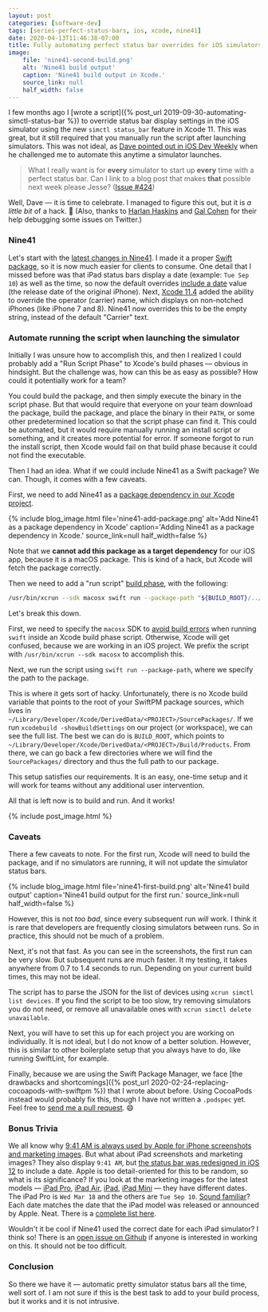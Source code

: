 ```yaml
---
layout: post
categories: [software-dev]
tags: [series-perfect-status-bars, ios, xcode, nine41]
date: 2020-04-13T11:46:38-07:00
title: Fully automating perfect status bar overrides for iOS simulators with Nine41
image:
    file: 'nine41-second-build.png'
    alt: 'Nine41 build output'
    caption: 'Nine41 build output in Xcode.'
    source_link: null
    half_width: false
---
```


I few months ago I [wrote a script]({% post_url 2019-09-30-automating-simctl-status-bar %}) to override status bar display settings in the iOS simulator using the new `simctl status_bar` feature in Xcode 11. This was great, but it still required that you manually run the script after launching simulators. This was not ideal, as [Dave pointed out in iOS Dev Weekly](https://iosdevweekly.com/issues/424#tools) when he challenged me to automate this anytime a simulator launches.

<!--excerpt-->

> What I really want is for **every** simulator to start up **every** time with a perfect status bar. Can I link to a blog post that makes **that** possible next week please Jesse? ([Issue #424](https://iosdevweekly.com/issues/424#tools))

Well, Dave &mdash; it is time to celebrate. I managed to figure this out, but it is *a little bit* of a hack. 😬 (Also, thanks to [Harlan Haskins](https://twitter.com/harlanhaskins) and [Gal Cohen](https://twitter.com/GcIsMe26) for their help debugging some issues on Twitter.)

### Nine41

Let's start with the [latest changes in Nine41](https://github.com/jessesquires/Nine41/releases). I made it a proper [Swift package](https://github.com/jessesquires/Nine41/blob/master/Package.swift), so it is now much easier for clients to consume. One detail that I missed before was that iPad status bars display a date (example: `Tue Sep 10`) as well as the time, so now the default overrides [include a date](https://github.com/jessesquires/Nine41/pull/4) value (the release date of the original iPhone). Next, [Xcode 11.4](https://developer.apple.com/documentation/xcode_release_notes/xcode_11_4_release_notes) added the ability to override the operator (carrier) name, which displays on non-notched iPhones (like iPhone 7 and 8). Nine41 now overrides this to be the empty string, instead of the default "Carrier" text.

### Automate running the script when launching the simulator

Initially I was unsure how to accomplish this, and then I realized I could probably add a "Run Script Phase" to Xcode's build phases &mdash; obvious in hindsight. But the challenge was, how can this be as easy as possible? How could it potentially work for a team?

You could build the package, and then simply execute the binary in the script phase. But that would require that everyone on your team download the package, build the package, and place the binary in their `PATH`, or some other predetermined location so that the script phase can find it. This could be automated, but it would require manually running an install script or something, and it creates more potential for error. If someone forgot to run the install script, then Xcode would fail on that build phase because it could not find the executable.

Then I had an idea. What if we could include Nine41 as a Swift package? We can. Though, it comes with a few caveats.

First, we need to add Nine41 as a [package dependency in our Xcode project](https://developer.apple.com/documentation/xcode/adding_package_dependencies_to_your_app).

{% include blog_image.html
    file='nine41-add-package.png'
    alt='Add Nine41 as a package dependency in Xcode'
    caption='Adding Nine41 as a package dependency in Xcode.'
    source_link=null
    half_width=false
%}

Note that we **cannot add this package as a target dependency** for our iOS app, because it is a macOS package. This is kind of a hack, but Xcode will fetch the package correctly.

Then we need to add a "run script" [build phase](https://help.apple.com/xcode/mac/11.4/#/dev50bab713d), with the following:

```bash
/usr/bin/xcrun --sdk macosx swift run --package-path "${BUILD_ROOT}/../../SourcePackages/checkouts/Nine41"
```

Let's break this down.

First, we need to specify the `macosx` SDK to [avoid build errors](https://forums.swift.org/t/swift-build-fails-inside-xcode-build-script/35127) when running `swift` inside an Xcode build phase script. Otherwise, Xcode will get confused, because we are working in an iOS project. We prefix the script with `/usr/bin/xcrun --sdk macosx` to accomplish this.

Next, we run the script using `swift run --package-path`, where we specify the path to the package.

This is where it gets sort of hacky. Unfortunately, there is no Xcode build variable that points to the root of your SwiftPM package sources, which lives in `~/Library/Developer/Xcode/DerivedData/<PROJECT>/SourcePackages/`. If we run `xcodebuild -showBuildSettings` on our project (or workspace), we can see the full list. The best we can do is `BUILD_ROOT`, which points to `~/Library/Developer/Xcode/DerivedData/<PROJECT>/Build/Products`. From there, we can go back a few directories where we will find the `SourcePackages/` directory and thus the full path to our package.

This setup satisfies our requirements. It is an easy, one-time setup and it will work for teams without any additional user intervention.

All that is left now is to build and run. And it works!

{% include post_image.html %}

### Caveats

There a few caveats to note. For the first run, Xcode will need to build the package, and if no simulators are running, it will not update the simulator status bars.

{% include blog_image.html
    file='nine41-first-build.png'
    alt='Nine41 build output'
    caption='Nine41 build output for the first run.'
    source_link=null
    half_width=false
%}

However, this is not _too bad_, since every subsequent run _will_ work. I think it is rare that developers are frequently closing simulators between runs. So in practice, this should not be much of a problem.

Next, it's not that fast. As you can see in the screenshots, the first run can be very slow. But subsequent runs are much faster. It my testing, it takes anywhere from 0.7 to 1.4 seconds to run. Depending on your current build times, this may not be ideal.

The script has to parse the JSON for the list of devices using `xcrun simctl list devices`. If you find the script to be too slow, try removing simulators you do not need, or remove all unavailable ones with `xcrun simctl delete unavailable`.

Next, you will have to set this up for each project you are working on individually. It is not ideal, but I do not know of a better solution. However, this is similar to other boilerplate setup that you always have to do, like running SwiftLint, for example.

Finally, because we are using the Swift Package Manager, we face [the drawbacks and shortcomings]({% post_url 2020-02-24-replacing-cocoapods-with-swiftpm %}) that I wrote about before. Using CocoaPods instead would probably fix this, though I have not written a `.podspec` yet. Feel free to [send me a pull request](https://github.com/jessesquires/Nine41/pulls). 😄

### Bonus Trivia

We all know why [9:41 AM is always used by Apple for iPhone screenshots and marketing images](https://www.engadget.com/2014-04-14-why-9-41-am-is-the-always-the-time-displayed-on-iphones-and-ipad.html). But what about iPad screenshots and marketing images? They also display `9:41 AM`, but [the status bar was redesigned in iOS 12](https://www.macrumors.com/how-to/use-ios-12-ipad-gestures/) to include a date. Apple is too detail-oriented for this to be random, so what is its significance? If you look at the marketing images for the latest models &mdash; [iPad Pro](https://www.apple.com/ipad-pro/), [iPad Air](https://www.apple.com/ipad-air/), [iPad](https://www.apple.com/ipad-10.2/), [iPad Mini](https://www.apple.com/ipad-mini/) &mdash; they have different dates. The iPad Pro is `Wed Mar 18` and the others are `Tue Sep 10`. [Sound familiar](https://www.macrumors.com/2019/08/29/apple-september-10-event-apple-park/)? Each date matches the date that the iPad model was released or announced by Apple. Neat. There is a [complete list here](https://en.wikipedia.org/wiki/List_of_iOS_devices).

Wouldn't it be cool if Nine41 used the correct date for each iPad simulator? I think so! There is an [open issue on Github](https://github.com/jessesquires/Nine41/issues/7) if anyone is interested in working on this. It should not be too difficult.

### Conclusion

So there we have it &mdash; automatic pretty simulator status bars all the time, well sort of. I am not sure if this is the best task to add to your build process, but it works and it is not intrusive.
